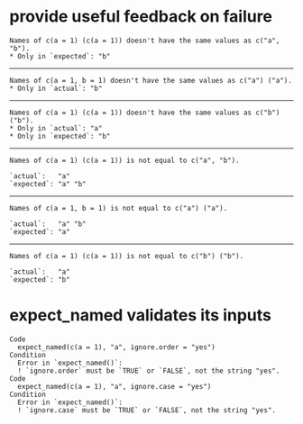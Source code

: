 # provide useful feedback on failure

    Names of c(a = 1) (c(a = 1)) doesn't have the same values as c("a", "b").
    * Only in `expected`: "b"
    

---

    Names of c(a = 1, b = 1) doesn't have the same values as c("a") ("a").
    * Only in `actual`: "b"
    

---

    Names of c(a = 1) (c(a = 1)) doesn't have the same values as c("b") ("b").
    * Only in `actual`: "a"
    * Only in `expected`: "b"
    

---

    Names of c(a = 1) (c(a = 1)) is not equal to c("a", "b").
    
    `actual`:   "a"    
    `expected`: "a" "b"

---

    Names of c(a = 1, b = 1) is not equal to c("a") ("a").
    
    `actual`:   "a" "b"
    `expected`: "a"    

---

    Names of c(a = 1) (c(a = 1)) is not equal to c("b") ("b").
    
    `actual`:   "a"
    `expected`: "b"

# expect_named validates its inputs

    Code
      expect_named(c(a = 1), "a", ignore.order = "yes")
    Condition
      Error in `expect_named()`:
      ! `ignore.order` must be `TRUE` or `FALSE`, not the string "yes".
    Code
      expect_named(c(a = 1), "a", ignore.case = "yes")
    Condition
      Error in `expect_named()`:
      ! `ignore.case` must be `TRUE` or `FALSE`, not the string "yes".

